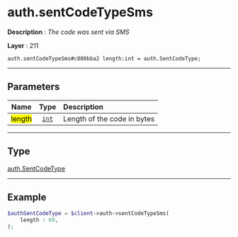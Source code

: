 # auth.sentCodeTypeSms

**Description** : *The code was sent via SMS*

**Layer** : 211

```tl
auth.sentCodeTypeSms#c000bba2 length:int = auth.SentCodeType;
```

---

## Parameters

| Name | Type | Description |
| :---: | :---: | :--- |
| <mark>length</mark> | [`int`](type/int) | Length of the code in bytes |

---

## Type

[auth.SentCodeType](type/auth.SentCodeType)

---

## Example

```php
$authSentCodeType = $client->auth->sentCodeTypeSms(
	length : 69,
);
```